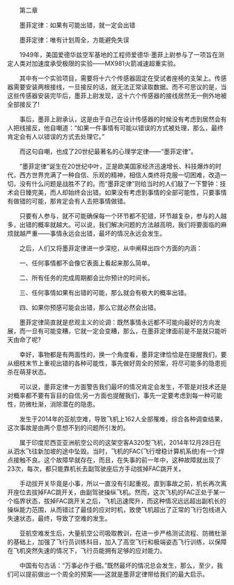 　　第二章


　　墨菲定律：如果有可能出错，就一定会出错


　　墨菲定律：唯有计划周全，方能避免失误


　　1949年，美国爱德华兹空军基地的工程师爱德华·墨菲上尉参与了一项旨在测定人类对加速度承受极限的实验——MX981火箭减速超重实验。


　　其中有一个实验项目，需要将十六个传感器固定在受试者座椅的支架上。传感器需要安装两根接线，一旦接反的话，就无法正常读取数据。而不可思议的是，当这些传感器安装完毕后，墨菲上尉发现，这十六个传感器的接线居然无一例外地被全部接反了!


　　事后，墨菲上尉承认，这是由于自己在设计传感器的时候没有考虑到居然会有人把线接反，他自嘲道：“如果一件事情有可能以错误的方式被处理，那么，最终肯定会有人以错误的方式去处理它。”


　　而这句自嘲，也成了20世纪最著名的心理学定律——“墨菲定律”。


　　“墨菲定律”诞生在20世纪中叶，正是欧美国家经济迅速增长、科技爆炸的时代，西方世界充满了一种自信、乐观的精神，相信人类终将克服一切困难，改造一切，没有什么问题是战胜不了的。而“墨菲定律”则给当时的人们敲了一下警钟：技术会日臻完美，而人却始终会出错。如果没有考虑到事情的全部可能性，只要事情有做错的可能，那肯定会有人去把事情做错。


　　只要有人参与，就不可能确保每一个环节都不犯错，环节越复杂，参与的人越多，出错的概率就越大。可以说，我们解决问题的方法越高明，我们将要面临的麻烦就越严重——事情永远会出错，最坏的情况永远会发生。


　　之后，人们又将墨菲定律进一步深挖，从中阐释出四个方面的内涵：


　　一、任何事情都不会像它表面上看起来那么简单。


　　二、所有任务的完成周期都会比你预计的时间长。


　　三、任何事情如果有出错的可能，那么就会有极大的概率出错。


　　四、如果你预感可能会出错，那么它就必然会出错。


　　墨菲定律简直就是悲观主义的论调：既然事情永远都不可能向最好的方向发展，而一旦有可能变糟，它就一定会变糟，那么，在墨菲定律面前是不是就只能听天由命了呢?


　　幸好，事物都是有两面性的，换一个角度看，墨菲定律恰恰是在提醒我们，要从细枝末节上重视出错的各种可能性，事先做好周全的预案，将尽可能多的隐患扼杀在萌芽状态。


　　可以说，墨菲定律一方面警告我们最坏的情况肯定会发生，不管是对技术还是对概率都不要有盲目的自信;另一方面也提醒我们，事先一定要考虑到每一种可能性，防微杜渐，消除潜在的隐患。


　　发生于2014年的亚航空难，导致飞机上162人全部罹难，综合各种调查结果，这次事故是由两个意想不到的问题所引发的。


　　属于印度尼西亚亚洲航空公司的这架空客A320型飞机，2014年12月28日在从泗水飞往新加坡的途中坠毁。当时，飞机的FAC(飞行增稳计算机系统)有一个焊点接触不良。这个故障早就存在，而且，在失事的前一年中，这种故障就出现了23次，每次，都只能靠机长去副驾驶座后方手动拔掉FAC跳开关。


　　手动拔开关毕竟是小事，所以一直没有引起重视。直到事故之前，机长再次离开座位去拔掉FAC跳开关，由副驾驶操纵飞机。然而，这次飞机的FAC正处于某一个临界状态，拔掉FAC跳开关之后，飞机迅速爬升，而这种情况远远超出副机长的操纵能力范围，从而错过了最佳的应对时机，致使飞机超出了正常的飞行包线进入失速状态，最终，导致了空难的发生。


　　亚航空难发生后，大量航空公司吸取教训，在进一步严格测试流程、防微杜渐的基础上，加强了飞行员训练科目，加入了高空飞行和极端姿态飞行训练，以保障在飞机突然失速的情况下，飞行员能拥有足够的应对能力。


　　中国有句古话：“万事必作于细。”既然最坏的情况总会发生，那么，至少，我们可以提前做出一个周全的预案——这就是墨菲定律带给我们的最大启示。